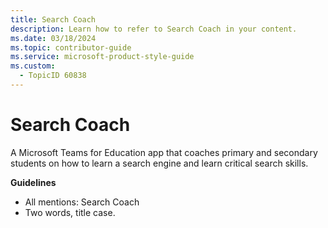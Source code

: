```yaml
---
title: Search Coach
description: Learn how to refer to Search Coach in your content.
ms.date: 03/18/2024
ms.topic: contributor-guide
ms.service: microsoft-product-style-guide
ms.custom:
  - TopicID 60838
---
```



# Search Coach

A Microsoft Teams for Education app that coaches primary and secondary students on how to learn a search engine and learn critical search skills.

**Guidelines**

- All mentions: Search Coach
- Two words, title case.

